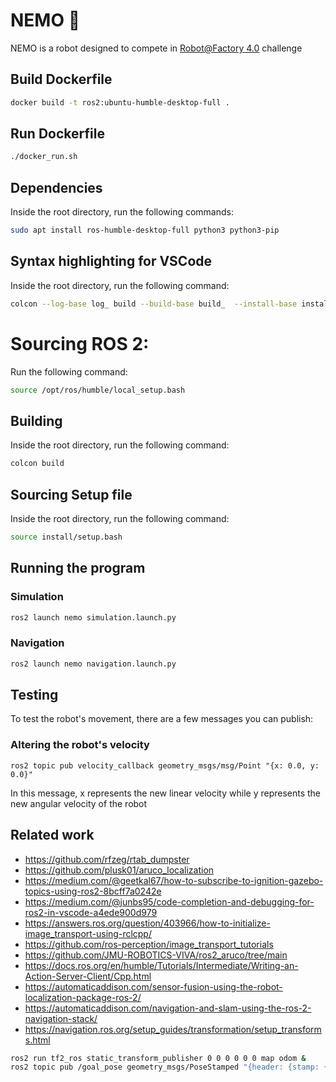 # NEMO 🐠

NEMO is a robot designed to compete in [Robot@Factory 4.0](https://www.festivalnacionalrobotica.pt/2023/en/robotfactory-4-0-en/) challenge

## Build Dockerfile

```sh
docker build -t ros2:ubuntu-humble-desktop-full .
```

## Run Dockerfile

```sh
./docker_run.sh
```

## Dependencies

Inside the root directory, run the following commands:

```sh
sudo apt install ros-humble-desktop-full python3 python3-pip
```

## Syntax highlighting for VSCode

Inside the root directory, run the following command:

```sh
colcon --log-base log_ build --build-base build_  --install-base install_  --cmake-args -DCMAKE_EXPORT_COMPILE_COMMANDS=ON
```

<!-- Also make sure the serial port `/dev/tty1` is available on your system. -->

# Sourcing ROS 2:

Run the following command:

```sh
source /opt/ros/humble/local_setup.bash
```

## Building

Inside the root directory, run the following command:

```sh
colcon build
```

## Sourcing Setup file

Inside the root directory, run the following command:

```sh
source install/setup.bash
```

## Running the program

### Simulation

```sh
ros2 launch nemo simulation.launch.py
```

### Navigation

```sh
ros2 launch nemo navigation.launch.py
```

## Testing

To test the robot's movement, there are a few messages you can publish:

### Altering the robot's velocity

```
ros2 topic pub velocity_callback geometry_msgs/msg/Point "{x: 0.0, y: 0.0}"
```

In this message, x represents the new linear velocity while y represents the new angular velocity of the robot

## Related work

- https://github.com/rfzeg/rtab_dumpster
- https://github.com/plusk01/aruco_localization
- https://medium.com/@geetkal67/how-to-subscribe-to-ignition-gazebo-topics-using-ros2-8bcff7a0242e
- https://medium.com/@junbs95/code-completion-and-debugging-for-ros2-in-vscode-a4ede900d979
- https://answers.ros.org/question/403966/how-to-initialize-image_transport-using-rclcpp/
- https://github.com/ros-perception/image_transport_tutorials
- https://github.com/JMU-ROBOTICS-VIVA/ros2_aruco/tree/main
- https://docs.ros.org/en/humble/Tutorials/Intermediate/Writing-an-Action-Server-Client/Cpp.html
- https://automaticaddison.com/sensor-fusion-using-the-robot-localization-package-ros-2/
- https://automaticaddison.com/navigation-and-slam-using-the-ros-2-navigation-stack/
- https://navigation.ros.org/setup_guides/transformation/setup_transforms.html

```sh
ros2 run tf2_ros static_transform_publisher 0 0 0 0 0 0 map odom &
ros2 topic pub /goal_pose geometry_msgs/PoseStamped "{header: {stamp: {sec: 0}, frame_id: 'map'}, pose: {position: {x: 5.0, y: -2.0, z: 0.0}, orientation: {w: 1.0}}}"
```